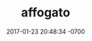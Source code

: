 ---
layout: individual
title:  "affogato"
date:   2017-01-23 20:48:34 -0700
category: legend_post
tag: 
- legend
- foo_tacos
legend_tag: foo_tacos
legend_emblem: adventure
issue: q1_2017
caption: somewhere in south america
legend: adventure
images: 
- bowie_test.jpg
- bowie_test.jpg
- bowie_test.jpg
- bowie_test.jpg
- bowie_test.jpg
- bowie_test.jpg
- bowie_test.jpg
- bowie_test.jpg
- bowie_test.jpg
- bowie_test.jpg
- bowie_test.jpg
- bowie_test.jpg
- bowie_test.jpg
- bowie_test.jpg
- bowie_test.jpg

---